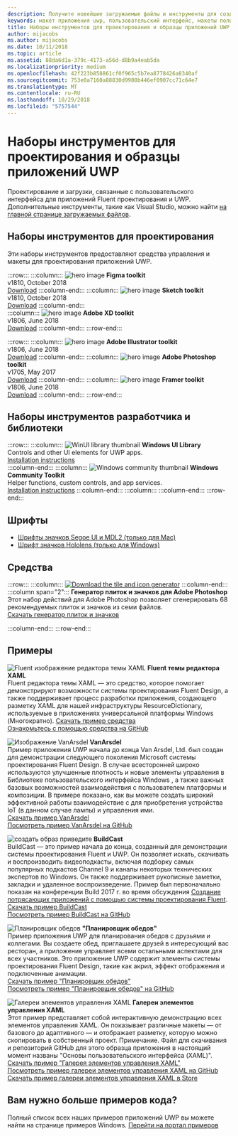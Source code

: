 ```yaml
---
description: Получите новейшие загружаемые файлы и инструменты для создания макета пользовательского интерфейса приложений UWP и проектирования элементов управления.
keywords: макет приложения uwp, пользовательский интерфейс, макеты пользовательского интерфейса, загружаемые файлы, инструменты uwp
title: Наборы инструментов для проектирования и образцы приложений UWP
author: mijacobs
ms.author: mijacobs
ms.date: 10/11/2018
ms.topic: article
ms.assetid: 88da6d1a-379c-4173-a56d-d8b9a4eab5da
ms.localizationpriority: medium
ms.openlocfilehash: 42f223b858861cf0f965c5b7ea8778426a8340af
ms.sourcegitcommit: 753e0a7160a88830d9908b446ef0907cc71c64e7
ms.translationtype: MT
ms.contentlocale: ru-RU
ms.lasthandoff: 10/29/2018
ms.locfileid: "5757544"
---
```

# <a name="design-toolkits-and-samples-for-uwp-apps"></a>Наборы инструментов для проектирования и образцы приложений UWP
 

Проектирование и загрузки, связанные с пользовательского интерфейса для приложений Fluent проектирования и UWP. Дополнительные инструменты, такие как Visual Studio, можно найти <a href="https://developer.microsoft.com/downloads">на главной странице загружаемых файлов</a>. 


## <a name="design-toolkits"></a>Наборы инструментов для проектирования

Эти наборы инструментов предоставляют средства управления и макеты для проектирования приложений UWP.

:::row:::
    :::column:::
        ![hero image](images/figma.png)
        <b>Figma toolkit</b><br>
        v1810, October 2018<br>
        <a href="https://aka.ms/figmatoolkit">Download</a>
    :::column-end:::
    :::column:::
        ![hero image](images/sketch.png)
        <b>Sketch toolkit</b><br>
        v1810, October 2018<br>
        <a href="https://aka.ms/sketchtoolkit">Download</a>
    :::column-end:::    
    :::column:::
        ![hero image](images/adobe-xd.png)
        <b>Adobe XD toolkit</b><br>
        v1806, June 2018<br>
        <a href="https://aka.ms/adobexdtoolkit">Download</a>
    :::column-end:::
:::row-end:::

:::row:::
    :::column:::
        ![hero image](images/adobe-illustrator.png)
        <b>Adobe Illustrator toolkit</b><br>
        v1806, June 2018<br>
        <a href="https://aka.ms/adobeillustratortoolkit">Download</a>
    :::column-end:::
    :::column:::
        ![hero image](images/adobe-photoshop.png)
        <b>Adobe Photoshop toolkit</b><br>
        v1705, May 2017<br>
        <a href="https://aka.ms/adobephotoshoptoolkit">Download</a>
    :::column-end:::
    :::column:::
        ![hero image](images/framer.png)
        <b>Framer toolkit</b><br>
        v1806, June 2018<br>
        <a href="https://aka.ms/framertoolkit">Download</a>
    :::column-end:::
:::row-end:::

## <a name="developer-toolkits-and-libraries"></a>Наборы инструментов разработчика и библиотеки

:::row:::
    :::column:::
        ![WinUI library thumbnail](images/WinUI-library.png)
        <b>Windows UI Library</b><br>
        Controls and other UI elements for UWP apps.<br/>
        <a href="/uwp/toolkits/winui/getting-started">Installation instructions</a><br/>
    :::column-end:::
    :::column:::
        ![Windows community thumbnail](images/Windows-community-toolkit.png)
        <b>Windows Community Toolkit</b><br>
        Helper functions, custom controls, and app services.<br />
        <a href="/windows/uwpcommunitytoolkit/getting-started">Installation instructions</a>
    :::column-end:::
    :::column:::
    :::column-end:::
:::row-end:::

## <a name="fonts"></a>Шрифты

* <a href="https://aka.ms/SegoeFonts">Шрифты значков Segoe UI и MDL2 (только для Mac)</a>
* <a href="https://aka.ms/hololensiconfont">Шрифт значков Hololens (только для Windows)</a>

## <a name="tools"></a>Средства

:::row:::
    :::column:::
        <a href="http://go.microsoft.com/fwlink/p/?LinkId=760394"><img src="images/tile-icon-generator.png" alt="Download the tile and icon generator"/></a>
    :::column-end:::
    :::column span="2":::
      **Генератор плиток и значков для Adobe Photoshop** Этот набор действий для Adobe Photoshop позволяет сгенерировать 68 рекомендуемых плиток и значков из семи файлов. <br/><a href="http://go.microsoft.com/fwlink/p/?LinkId=760394">Скачать генератор плиток и значков</a></p>
    :::column-end:::
:::row-end:::

    
## <a name="samples"></a>Примеры

![Fluent изображение редактора темы XAML](images/XamlThemeEditor_screenshot.png)
**Fluent темы редактора XAML**<br>
Fluent редактора темы XAML — это средство, которое помогает демонстрируют возможности системы проектирования Fluent Design, а также поддерживает процесс разработки приложения, создающего разметку XAML для нашей инфраструктуры ResourceDictionary, используемые в приложениях универсальной платформы Windows (Многократно).
<a href="https://github.com/Microsoft/fluent-xaml-theme-editor/archive/master.zip">Скачать пример средства</a> <br><a href="https://github.com/Microsoft/fluent-xaml-theme-editor">Ознакомьтесь с помощью средства на GitHub</a>

![Изображение VanArsdel](images/VanArsdel_Screenshot.png)
**VanArsdel**<br>
Пример приложения UWP начала до конца Van Arsdel, Ltd. был создан для демонстрации следующего поколения Microsoft системы проектирования Fluent Design. В случае всесторонней широко используются улучшенные плотность и новые элементы управления в <a herf="https://docs.microsoft.com/uwp/toolkits/winui/">Библиотеке пользовательского интерфейса Windows</a> , а также важных базовых возможностей взаимодействия с пользователем платформы и композиции. В примере показано, как вы можете создать широкий эффективной работы взаимодействие с для приобретения устройства IoT (в данном случае лампы) и управления ими.<br>
<a href="https://github.com/Microsoft/VanArsdel/archive/master.zip">Скачать пример VanArsdel</a> <br><a href="https://github.com/microsoft/vanarsdel">Посмотреть пример VanArsdel на GitHub</a>

![создать образ приведите](images/buildcast.png)
**BuildCast**<br>
BuildCast — это пример начала до конца, созданный для демонстрации системы проектирования Fluent и UWP. Он позволяет искать, скачивать и воспроизводить видеоподкасты, включая подборку самых популярных подкастов Channel 9 и каналы некоторых технических экспертов по Windows. Он также поддерживает рукописные заметки, закладки и удаленное воспроизведение. Пример был первоначально показан на конференции Build 2017 г. во время обсуждения <a href="https://channel9.msdn.com/Events/Build/2017/B8034">Создание потрясающих приложений с помощью системы проектирования Fluent</a>. <br>
<a href="https://github.com/Microsoft/BuildCast/archive/master.zip">Скачать пример BuildCast</a> <br><a href="https://github.com/Microsoft/BuildCast">Посмотреть пример BuildCast на GitHub</a>

![Планировщик обедов](images/lunchscheduler.png)
 **"Планировщик обедов"**<br>
Пример приложения UWP для планирования обедов с друзьями и коллегами. Вы создаете обед, приглашаете друзей в интересующий вас ресторан, а приложение управляет всеми остальными аспектами для всех участников. Это приложение UWP содержит элементы системы проектирования Fluent Design, такие как акрил, эффект отображения и подключенные анимации. <br/><a href="https://github.com/Microsoft/Windows-appsample-lunch-scheduler/archive/master.zip">Скачать пример "Планировщик обедов"</a><br/><a href="https://github.com/Microsoft/Windows-appsample-lunch-scheduler">Посмотреть пример "Планировщик обедов" на GitHub</a></p>  

![Галереи элементов управления XAML](images/xaml-controls-gallery.png)
**Галереи элементов управления XAML**<br>
Этот пример представляет собой интерактивную демонстрацию всех элементов управления XAML. Он показывает различные макеты — от базового до адаптивного — и отображает разметку, которую можно скопировать в собственный проект. Примечание. Файл для скачивания и репозиторий GitHub для этого образца приложения в настоящий момент названы "Основы пользовательского интерфейса (XAML)". <br/><a href="https://github.com/Microsoft/Windows-universal-samples/archive/master.zip">Скачать пример "Галерея элементов управления XAML"</a><br/><a href="https://github.com/Microsoft/Windows-universal-samples/tree/master/Samples/XamlUIBasics">Посмотреть пример галереи элементов управления XAML на GitHub</a> <br/><a href="https://www.microsoft.com/store/apps/9msvh128x2zt">Скачать пример галереи элементов управления XAML в Store</a></p>

## <a name="want-more-code"></a>Вам нужно больше примеров кода?

Полный список всех наших примеров приложений UWP вы можете найти на странице примеров Windows. <a href="https://developer.microsoft.com/samples">Перейти на портал примеров</a>
